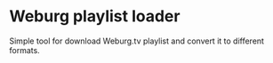 # Weburg playlist loader

Simple tool for download Weburg.tv playlist and convert it to different formats.